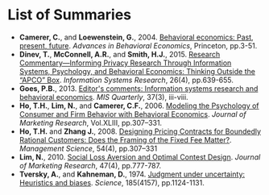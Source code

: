 # List of Summaries

- **Camerer, C.**, and **Loewenstein, G.**, 2004. [Behavioral economics: Past, present, future](https://github.com/lc1915/paper_summaries/blob/master/Behavioral%20economics-%20Past%2C%20present%2C%20future.md). *Advances in Behavioral Economics*, Princeton, pp.3-51.
- **Dinev, T.**, **McConnell, A.R.**, and **Smith, H.J.**, 2015. [Research Commentary—Informing Privacy Research Through Information Systems, Psychology, and Behavioral Economics: Thinking Outside the “APCO” Box](https://github.com/lc1915/paper_summaries/blob/master/Research%20Commentary%E2%80%94Informing%20Privacy%20Research%20Through%20Information%20Systems%2C%20Psychology%2C%20and%20Behavioral%20Economics-%20Thinking%20Outside%20the%20%E2%80%9CAPCO%E2%80%9D%20Box.md). *Information Systems Research*, 26(4), pp.639-655.
- **Goes, P.B.**, 2013. [Editor's comments: Information systems research and behavioral economics](https://github.com/lc1915/paper_summaries/blob/master/Editor's%20comments-%20Information%20systems%20research%20and%20behavioral%20economics.md). *MIS Quarterly*, 37(3), iii-viii.
- **Ho, T.H.**, **Lim, N.**, and **Camerer, C.F.**, 2006. [Modeling the Psychology of Consumer and Firm Behavior with Behavioral Economics](https://github.com/lc1915/paper_summaries/blob/master/Modeling%20the%20Psychology%20of%20Consumer%20and%20Firm%20Behavior%20with%20Behavioral%20Economics.md). *Journal of Marketing Research*, Vol.XLIII, pp.307–331.
- **Ho, T.H.** and **Zhang J.**, 2008. [Designing Pricing Contracts for Boundedly Rational Customers: Does the Framing of the Fixed Fee Matter?](https://github.com/lc1915/paper_summaries/blob/master/Designing%20Pricing%20Contracts%20for%20Boundedly%20Rational%20Customers-%20Does%20the%20Framing%20of%20the%20Fixed%20Fee%20Matter-.md). *Management Science*, 54(4), pp.307–331
- **Lim, N.**, 2010. [Social Loss Aversion and Optimal Contest Design](https://github.com/lc1915/paper_summaries/blob/master/Social%20Loss%20Aversion%20and%20Optimal%20Contest%20Design.md). *Journal of Marketing Research*, 47(4), pp.777-787.
- **Tversky, A.**, and **Kahneman, D.**, 1974. [Judgment under uncertainty: Heuristics and biases](https://github.com/lc1915/paper_summaries/blob/master/Judgment%20under%20uncertainty-%20Heuristics%20and%20biases.md). *Science*, 185(4157), pp.1124-1131.
